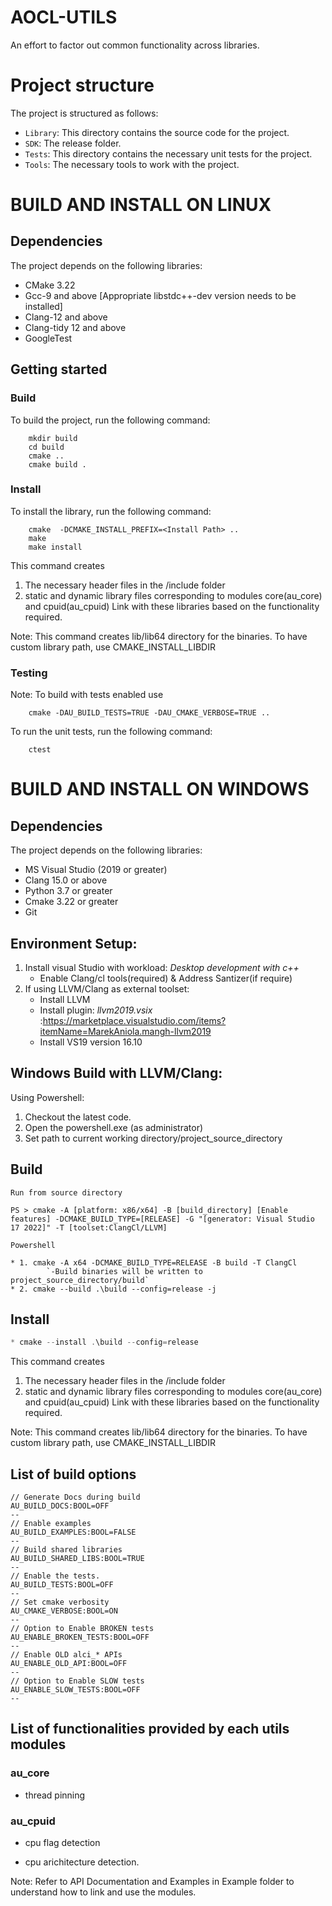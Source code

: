 # AOCL-UTILS

  An effort to factor out common functionality across libraries.

# Project structure

The project is structured as follows:

* `Library`: This directory contains the source code for the project.
* `SDK`: The release folder.
* `Tests`: This directory contains the necessary unit tests for the project.
* `Tools`: The necessary tools to work with the project.
# BUILD AND INSTALL ON LINUX

## Dependencies

The project depends on the following libraries:

* CMake 3.22
* Gcc-9 and above [Appropriate libstdc++-dev version needs to be installed]
*  Clang-12 and above
*  Clang-tidy 12 and above
* GoogleTest

## Getting started

### Build

To build the project, run the following command:

```
    mkdir build
    cd build
    cmake ..
    cmake build .
```
### Install

To install the library, run the following command:

```
    cmake  -DCMAKE_INSTALL_PREFIX=<Install Path> ..
    make
    make install
```
This command creates

1. The necessary header files in the <Install Path>/include
folder
2.  static and dynamic library files corresponding to modules core(au_core) and cpuid(au_cpuid)
    Link with these libraries based on the functionality required.

Note: This command creates lib/lib64 directory for the binaries.
To have custom library path, use CMAKE_INSTALL_LIBDIR
### Testing
Note: To build with tests enabled use

```
    cmake -DAU_BUILD_TESTS=TRUE -DAU_CMAKE_VERBOSE=TRUE ..
```

To run the unit tests, run the following command:

```
    ctest
```
# BUILD AND INSTALL ON WINDOWS

## Dependencies

The project depends on the following libraries:

- MS Visual Studio (2019 or greater)
- Clang 15.0 or above
- Python 3.7 or greater
- Cmake 3.22 or greater
- Git

## Environment Setup:

1. Install visual Studio with workload: *Desktop development with c++*
	- Enable Clang/cl tools(required) & Address Santizer(if require)
2. If using LLVM/Clang as external toolset:
	- Install LLVM
	- Install plugin: *llvm2019.vsix* :https://marketplace.visualstudio.com/items?itemName=MarekAniola.mangh-llvm2019
	- Install VS19 version 16.10

## Windows Build with LLVM/Clang:

Using Powershell:

1. Checkout the latest code.
2. Open the powershell.exe (as administrator)
3. Set path to current working directory/project_source_directory

## Build

`Run from source directory`
```
PS > cmake -A [platform: x86/x64] -B [build_directory] [Enable features] -DCMAKE_BUILD_TYPE=[RELEASE] -G "[generator: Visual Studio 17 2022]" -T [toolset:ClangCl/LLVM]
```

`Powershell`
```
* 1. cmake -A x64 -DCMAKE_BUILD_TYPE=RELEASE -B build -T ClangCl
		`-Build binaries will be written to project_source_directory/build`
* 2. cmake --build .\build --config=release -j
```

## Install

```Powershell
* cmake --install .\build --config=release

```
This command creates

1. The necessary header files in the <Install Path>/include
folder
2.  static and dynamic library files corresponding to modules core(au_core) and cpuid(au_cpuid)
    Link with these libraries based on the functionality required.

Note: This command creates lib/lib64 directory for the binaries.
To have custom library path, use CMAKE_INSTALL_LIBDIR


## List of build options
```
// Generate Docs during build
AU_BUILD_DOCS:BOOL=OFF
--
// Enable examples
AU_BUILD_EXAMPLES:BOOL=FALSE
--
// Build shared libraries
AU_BUILD_SHARED_LIBS:BOOL=TRUE
--
// Enable the tests.
AU_BUILD_TESTS:BOOL=OFF
--
// Set cmake verbosity
AU_CMAKE_VERBOSE:BOOL=ON
--
// Option to Enable BROKEN tests
AU_ENABLE_BROKEN_TESTS:BOOL=OFF
--
// Enable OLD alci_* APIs
AU_ENABLE_OLD_API:BOOL=OFF
--
// Option to Enable SLOW tests
AU_ENABLE_SLOW_TESTS:BOOL=OFF
--
```

## List of functionalities provided by each utils modules

### au_core

* thread pinning

### au_cpuid

* cpu flag detection

* cpu arichitecture detection.

Note: Refer to API Documentation and Examples in Example folder to understand
how to link and use the modules.
